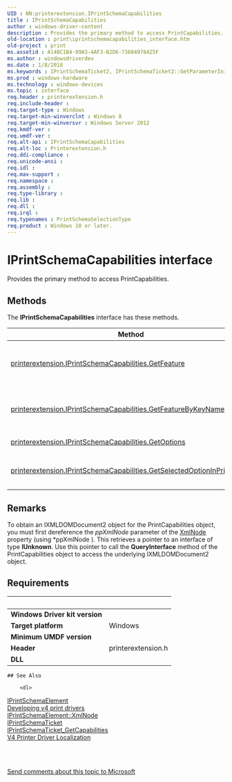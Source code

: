 ```yaml
---
UID : NN:printerextension.IPrintSchemaCapabilities
title : IPrintSchemaCapabilities
author : windows-driver-content
description : Provides the primary method to access PrintCapabilities.
old-location : print\iprintschemacapabilities_interface.htm
old-project : print
ms.assetid : A148C1B4-99A3-4AF3-B2D6-73684978425F
ms.author : windowsdriverdev
ms.date : 1/8/2018
ms.keywords : IPrintSchemaTicket2, IPrintSchemaTicket2::GetParameterInitializer, GetParameterInitializer
ms.prod : windows-hardware
ms.technology : windows-devices
ms.topic : interface
req.header : printerextension.h
req.include-header : 
req.target-type : Windows
req.target-min-winverclnt : Windows 8
req.target-min-winversvr : Windows Server 2012
req.kmdf-ver : 
req.umdf-ver : 
req.alt-api : IPrintSchemaCapabilities
req.alt-loc : Printerextension.h
req.ddi-compliance : 
req.unicode-ansi : 
req.idl : 
req.max-support : 
req.namespace : 
req.assembly : 
req.type-library : 
req.lib : 
req.dll : 
req.irql : 
req.typenames : PrintSchemaSelectionType
req.product : Windows 10 or later.
---
```


# IPrintSchemaCapabilities interface

Provides the primary method to access PrintCapabilities.

## Methods

<p>The <b>IPrintSchemaCapabilities</b> interface has these methods.</p>

| Method | Description |
| ---- |:---- |
| [printerextension.IPrintSchemaCapabilities.GetFeature](nf-printerextension-iprintschemacapabilities-getfeature.md) | Gets a named feature from the PrintCapabilities, by name and full namespace URI. |
| [printerextension.IPrintSchemaCapabilities.GetFeatureByKeyName](nf-printerextension-iprintschemacapabilities-getfeaturebykeyname.md) | Gets a feature from the PrintCapabilities based on a given key name. |
| [printerextension.IPrintSchemaCapabilities.GetOptions](nf-printerextension-iprintschemacapabilities-getoptions.md) | Gets all the options of a feature. |
| [printerextension.IPrintSchemaCapabilities.GetSelectedOptionInPrintTicket](nf-printerextension-iprintschemacapabilities-getselectedoptioninprintticket.md) | Gets the selected option for a feature in IPrintSchemaTicket. |

## Remarks

To obtain an IXMLDOMDocument2 object for the PrintCapabilities object, you must first dereference the <i>ppXmlNode</i> parameter of the <a href="https://msdn.microsoft.com/library/windows/hardware/hh969196">XmlNode</a> property (using *ppXmlNode ). This retrieves a pointer to an interface of type <b>IUnknown</b>. Use this pointer to  call the <b>QueryInterface</b> method of the PrintCapabilities object to access the underlying  IXMLDOMDocument2 object.

## Requirements
| &nbsp; | &nbsp; |
| ---- |:---- |
| **Windows Driver kit version** |  |
| **Target platform** | Windows |
| **Minimum UMDF version** |  |
| **Header** | printerextension.h |
| **DLL** |  |

    ## See Also

        <dl>
<dt>
<a href="..\printerextension\nn-printerextension-iprintschemaelement.md">IPrintSchemaElement</a>
</dt>
<dt><a href="http://msdn.microsoft.com/en-us/library/windows/hardware/br259124">Developing v4 print drivers</a></dt>
<dt>
<a href="https://msdn.microsoft.com/5E7F2292-1F71-4581-8E34-86F1464EC08F">IPrintSchemaElement::XmlNode</a>
</dt>
<dt>
<a href="..\printerextension\nn-printerextension-iprintschematicket.md">IPrintSchemaTicket</a>
</dt>
<dt>
<a href="https://msdn.microsoft.com/5556BD5E-6489-4CCF-8C62-DDA53AD9F368">IPrintSchemaTicket_GetCapabilities</a>
</dt>
<dt>
<a href="https://msdn.microsoft.com/5C587AF2-C51E-4728-A214-7FC1F8A6E445">V4 Printer Driver Localization</a>
</dt>
</dl>
 

 

<a href="mailto:wsddocfb@microsoft.com?subject=Documentation%20feedback [print\print]:%20IPrintSchemaCapabilities interface%20 RELEASE:%20(1/8/2018)&amp;body=%0A%0APRIVACY STATEMENT%0A%0AWe use your feedback to improve the documentation. We don't use your email address for any other purpose, and we'll remove your email address from our system after the issue that you're reporting is fixed. While we're working to fix this issue, we might send you an email message to ask for more info. Later, we might also send you an email message to let you know that we've addressed your feedback.%0A%0AFor more info about Microsoft's privacy policy, see http://privacy.microsoft.com/en-us/default.aspx." title="Send comments about this topic to Microsoft">Send comments about this topic to Microsoft</a>